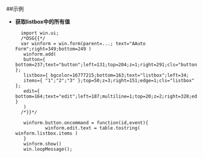 ﻿

##示例
* **获取listbox中的所有值**

		import win.ui;
		/*DSG{{*/
		var winform = win.form(parent=...; text="AAuto Form";right=349;bottom=249 )
		 winform.add( 
		 button={ bottom=237;text="button";left=131;top=204;z=1;right=291;cls="button" };
		 listbox={ bgcolor=16777215;bottom=163;text="listbox";left=34;
		 items={ "1";"2";"3" };top=50;z=3;right=151;edge=1;cls="listbox" };
		 edit={ bottom=164;text="edit";left=187;multiline=1;top=20;z=2;right=328;edge=1;cls="edit" }
		 )
		/*}}*/
		
		 winform.button.oncommand = function(id,event){ 
		         winform.edit.text = table.tostring( winform.listbox.items ) 
		 } 
		 winform.show() 
		 win.loopMessage();